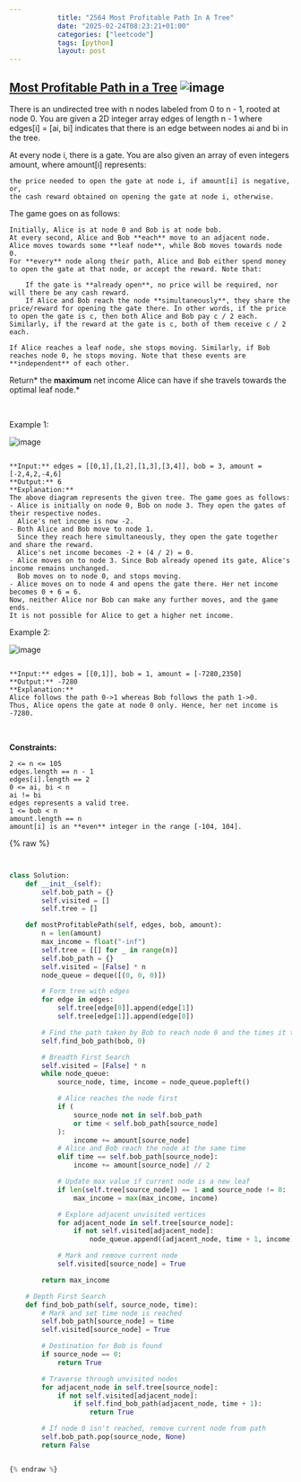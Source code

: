 ```yaml
---
            title: "2564 Most Profitable Path In A Tree"
            date: "2025-02-24T08:23:21+01:00"
            categories: ["leetcode"]
            tags: [python]
            layout: post
---
```

            
## [Most Profitable Path in a Tree](https://leetcode.com/problems/most-profitable-path-in-a-tree) ![image](https://img.shields.io/badge/Difficulty-Medium-orange)

There is an undirected tree with n nodes labeled from 0 to n - 1, rooted at node 0. You are given a 2D integer array edges of length n - 1 where edges[i] = [ai, bi] indicates that there is an edge between nodes ai and bi in the tree.

At every node i, there is a gate. You are also given an array of even integers amount, where amount[i] represents:

	the price needed to open the gate at node i, if amount[i] is negative, or,
	the cash reward obtained on opening the gate at node i, otherwise.

The game goes on as follows:

	Initially, Alice is at node 0 and Bob is at node bob.
	At every second, Alice and Bob **each** move to an adjacent node. Alice moves towards some **leaf node**, while Bob moves towards node 0.
	For **every** node along their path, Alice and Bob either spend money to open the gate at that node, or accept the reward. Note that:

		If the gate is **already open**, no price will be required, nor will there be any cash reward.
		If Alice and Bob reach the node **simultaneously**, they share the price/reward for opening the gate there. In other words, if the price to open the gate is c, then both Alice and Bob pay c / 2 each. Similarly, if the reward at the gate is c, both of them receive c / 2 each.

	If Alice reaches a leaf node, she stops moving. Similarly, if Bob reaches node 0, he stops moving. Note that these events are **independent** of each other.

Return* the **maximum** net income Alice can have if she travels towards the optimal leaf node.*

 

Example 1:

![image](https://assets.leetcode.com/uploads/2022/10/29/eg1.png)
```

**Input:** edges = [[0,1],[1,2],[1,3],[3,4]], bob = 3, amount = [-2,4,2,-4,6]
**Output:** 6
**Explanation:** 
The above diagram represents the given tree. The game goes as follows:
- Alice is initially on node 0, Bob on node 3. They open the gates of their respective nodes.
  Alice's net income is now -2.
- Both Alice and Bob move to node 1. 
  Since they reach here simultaneously, they open the gate together and share the reward.
  Alice's net income becomes -2 + (4 / 2) = 0.
- Alice moves on to node 3. Since Bob already opened its gate, Alice's income remains unchanged.
  Bob moves on to node 0, and stops moving.
- Alice moves on to node 4 and opens the gate there. Her net income becomes 0 + 6 = 6.
Now, neither Alice nor Bob can make any further moves, and the game ends.
It is not possible for Alice to get a higher net income.

```

Example 2:

![image](https://assets.leetcode.com/uploads/2022/10/29/eg2.png)
```

**Input:** edges = [[0,1]], bob = 1, amount = [-7280,2350]
**Output:** -7280
**Explanation:** 
Alice follows the path 0->1 whereas Bob follows the path 1->0.
Thus, Alice opens the gate at node 0 only. Hence, her net income is -7280. 

```

 

**Constraints:**

	2 <= n <= 105
	edges.length == n - 1
	edges[i].length == 2
	0 <= ai, bi < n
	ai != bi
	edges represents a valid tree.
	1 <= bob < n
	amount.length == n
	amount[i] is an **even** integer in the range [-104, 104].

{% raw %}


````python


class Solution:
    def __init__(self):
        self.bob_path = {}
        self.visited = []
        self.tree = []

    def mostProfitablePath(self, edges, bob, amount):
        n = len(amount)
        max_income = float("-inf")
        self.tree = [[] for _ in range(n)]
        self.bob_path = {}
        self.visited = [False] * n
        node_queue = deque([(0, 0, 0)])

        # Form tree with edges
        for edge in edges:
            self.tree[edge[0]].append(edge[1])
            self.tree[edge[1]].append(edge[0])

        # Find the path taken by Bob to reach node 0 and the times it takes to get there
        self.find_bob_path(bob, 0)

        # Breadth First Search
        self.visited = [False] * n
        while node_queue:
            source_node, time, income = node_queue.popleft()

            # Alice reaches the node first
            if (
                source_node not in self.bob_path
                or time < self.bob_path[source_node]
            ):
                income += amount[source_node]
            # Alice and Bob reach the node at the same time
            elif time == self.bob_path[source_node]:
                income += amount[source_node] // 2

            # Update max value if current node is a new leaf
            if len(self.tree[source_node]) == 1 and source_node != 0:
                max_income = max(max_income, income)

            # Explore adjacent unvisited vertices
            for adjacent_node in self.tree[source_node]:
                if not self.visited[adjacent_node]:
                    node_queue.append((adjacent_node, time + 1, income))

            # Mark and remove current node
            self.visited[source_node] = True

        return max_income

    # Depth First Search
    def find_bob_path(self, source_node, time):
        # Mark and set time node is reached
        self.bob_path[source_node] = time
        self.visited[source_node] = True

        # Destination for Bob is found
        if source_node == 0:
            return True

        # Traverse through unvisited nodes
        for adjacent_node in self.tree[source_node]:
            if not self.visited[adjacent_node]:
                if self.find_bob_path(adjacent_node, time + 1):
                    return True

        # If node 0 isn't reached, remove current node from path
        self.bob_path.pop(source_node, None)
        return False


{% endraw %}

